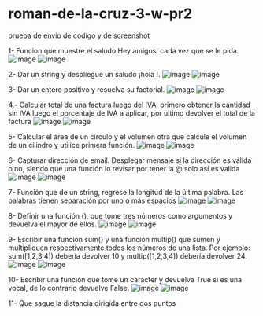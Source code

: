 # roman-de-la-cruz-3-w-pr2
prueba de envio de codigo y de screenshot

1- Funcion que muestre el saludo Hey amigos! cada vez que se le pida
![image](https://github.com/user-attachments/assets/4a9e2ab3-a500-4235-b3f3-0a79113edd4c)
![image](https://github.com/user-attachments/assets/c03339e5-f5d8-449b-baa7-a1bcccaa0269)


2- Dar un string <nombre> y despliegue un saludo ¡hola <nombre>!.
![image](https://github.com/user-attachments/assets/241d0af0-2485-4fab-8106-7831c35259c7)
![image](https://github.com/user-attachments/assets/f5c6df93-4bac-438e-9071-d266bdeeb96c)

3- Dar un entero positivo y resuelva su factorial.
![image](https://github.com/user-attachments/assets/9d06a250-e009-4a0c-a660-e7ec2f2fa526)
![image](https://github.com/user-attachments/assets/e7422b88-e604-4504-96a9-5717f9d6cd32)

4.- Calcular total de una factura luego del IVA. 
primero obtener la cantidad sin IVA 
luego el porcentaje de IVA a aplicar, 
por ultimo devolver el total de la factura
![image](https://github.com/user-attachments/assets/a0eb9163-437f-4c39-a989-99fc663885ed)
![image](https://github.com/user-attachments/assets/88f8f32b-d7e5-4e53-b23b-9d836302c539)


5- Calcular el área de un círculo  y el volumen 
otra que calcule el volumen de un cilindro y utilice  primera función.
![image](https://github.com/user-attachments/assets/460814b0-2b67-42c6-8f33-5e82d53b61cd)
![image](https://github.com/user-attachments/assets/fc347c25-89e2-4bae-91d0-5c03408545e6)


6- Capturar dirección de email. Desplegar mensaje si la dirección es válida o no, siendo que una función lo revisar por tener la @ solo así es valida
![image](https://github.com/user-attachments/assets/c4eda620-c6d8-4440-8197-9fe517dbdad1)
![image](https://github.com/user-attachments/assets/a8cf4fc0-0171-40bf-b23f-c4a4de654753)


7- Función que de un string, regrese la longitud de la última palabra. Las palabras tienen separación por uno o más espacios
![image](https://github.com/user-attachments/assets/2e980dc7-11d2-42cd-9c87-ac8cd95fc3a6)
![image](https://github.com/user-attachments/assets/55d5d175-3c9b-4347-85c5-1cbe4cfc22a9)

8- Definir una función (), que tome tres números como argumentos y devuelva el
mayor de ellos.
![image](https://github.com/user-attachments/assets/fa874f4f-e3e1-491b-a428-ef24c5e27c2b)
![image](https://github.com/user-attachments/assets/958f7211-64cd-48f2-8337-4826dcdc47f1)



9- Escribir una funcion sum() y una función multip() que sumen y multipliquen respectivamente
todos los números de una lista. Por ejemplo: sum([1,2,3,4]) debería devolver 10 y multip([1,2,3,4])
debería devolver 24.
![image](https://github.com/user-attachments/assets/ff557b56-81b4-4f10-993b-7f6452782ab0)
![image](https://github.com/user-attachments/assets/545a5857-8580-4af6-a04d-de04dfb1b0dd)


10- Escribir una función que tome un carácter y devuelva True si es una vocal, de lo contrario
devuelve False.
![image](https://github.com/user-attachments/assets/0bef7c4f-a5aa-49c5-b1e8-9a58dd295371)
![image](https://github.com/user-attachments/assets/8defee86-6c8b-434c-9808-41a86ecb49b0)

11-  Que saque la distancia dirigida entre dos puntos





